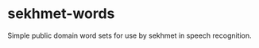sekhmet-words
=============

Simple public domain word sets for use by sekhmet in speech recognition.
